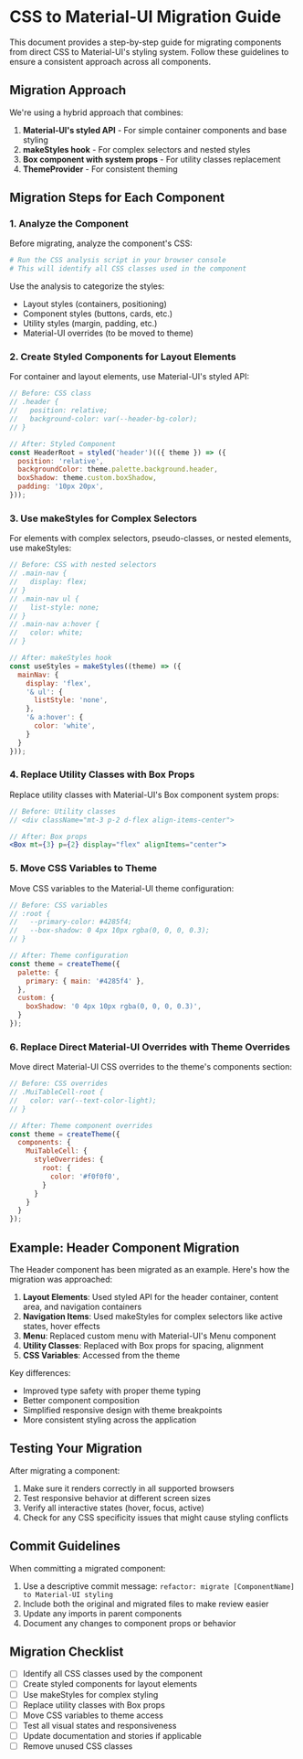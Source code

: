 # CSS to Material-UI Migration Guide

This document provides a step-by-step guide for migrating components from direct CSS to Material-UI's styling system. Follow these guidelines to ensure a consistent approach across all components.

## Migration Approach

We're using a hybrid approach that combines:

1. **Material-UI's styled API** - For simple container components and base styling
2. **makeStyles hook** - For complex selectors and nested styles
3. **Box component with system props** - For utility classes replacement
4. **ThemeProvider** - For consistent theming

## Migration Steps for Each Component

### 1. Analyze the Component

Before migrating, analyze the component's CSS:

```bash
# Run the CSS analysis script in your browser console
# This will identify all CSS classes used in the component
```

Use the analysis to categorize the styles:
- Layout styles (containers, positioning)
- Component styles (buttons, cards, etc.)
- Utility styles (margin, padding, etc.)
- Material-UI overrides (to be moved to theme)

### 2. Create Styled Components for Layout Elements

For container and layout elements, use Material-UI's styled API:

```javascript
// Before: CSS class
// .header {
//   position: relative;
//   background-color: var(--header-bg-color);
// }

// After: Styled Component
const HeaderRoot = styled('header')(({ theme }) => ({
  position: 'relative',
  backgroundColor: theme.palette.background.header,
  boxShadow: theme.custom.boxShadow,
  padding: '10px 20px',
}));
```

### 3. Use makeStyles for Complex Selectors

For elements with complex selectors, pseudo-classes, or nested elements, use makeStyles:

```javascript
// Before: CSS with nested selectors
// .main-nav {
//   display: flex;
// }
// .main-nav ul {
//   list-style: none;
// }
// .main-nav a:hover {
//   color: white;
// }

// After: makeStyles hook
const useStyles = makeStyles((theme) => ({
  mainNav: {
    display: 'flex',
    '& ul': {
      listStyle: 'none',
    },
    '& a:hover': {
      color: 'white',
    }
  }
}));
```

### 4. Replace Utility Classes with Box Props

Replace utility classes with Material-UI's Box component system props:

```jsx
// Before: Utility classes
// <div className="mt-3 p-2 d-flex align-items-center">

// After: Box props
<Box mt={3} p={2} display="flex" alignItems="center">
```

### 5. Move CSS Variables to Theme

Move CSS variables to the Material-UI theme configuration:

```javascript
// Before: CSS variables
// :root {
//   --primary-color: #4285f4;
//   --box-shadow: 0 4px 10px rgba(0, 0, 0, 0.3);
// }

// After: Theme configuration
const theme = createTheme({
  palette: {
    primary: { main: '#4285f4' },
  },
  custom: {
    boxShadow: '0 4px 10px rgba(0, 0, 0, 0.3)',
  }
});
```

### 6. Replace Direct Material-UI Overrides with Theme Overrides

Move direct Material-UI CSS overrides to the theme's components section:

```javascript
// Before: CSS overrides
// .MuiTableCell-root {
//   color: var(--text-color-light);
// }

// After: Theme component overrides
const theme = createTheme({
  components: {
    MuiTableCell: {
      styleOverrides: {
        root: {
          color: '#f0f0f0',
        }
      }
    }
  }
});
```

## Example: Header Component Migration

The Header component has been migrated as an example. Here's how the migration was approached:

1. **Layout Elements**: Used styled API for the header container, content area, and navigation containers
2. **Navigation Items**: Used makeStyles for complex selectors like active states, hover effects
3. **Menu**: Replaced custom menu with Material-UI's Menu component
4. **Utility Classes**: Replaced with Box props for spacing, alignment
5. **CSS Variables**: Accessed from the theme

Key differences:
- Improved type safety with proper theme typing
- Better component composition
- Simplified responsive design with theme breakpoints
- More consistent styling across the application

## Testing Your Migration

After migrating a component:

1. Make sure it renders correctly in all supported browsers
2. Test responsive behavior at different screen sizes
3. Verify all interactive states (hover, focus, active)
4. Check for any CSS specificity issues that might cause styling conflicts

## Commit Guidelines

When committing a migrated component:

1. Use a descriptive commit message: `refactor: migrate [ComponentName] to Material-UI styling`
2. Include both the original and migrated files to make review easier
3. Update any imports in parent components
4. Document any changes to component props or behavior

## Migration Checklist

- [ ] Identify all CSS classes used by the component
- [ ] Create styled components for layout elements
- [ ] Use makeStyles for complex styling
- [ ] Replace utility classes with Box props
- [ ] Move CSS variables to theme access
- [ ] Test all visual states and responsiveness
- [ ] Update documentation and stories if applicable
- [ ] Remove unused CSS classes 